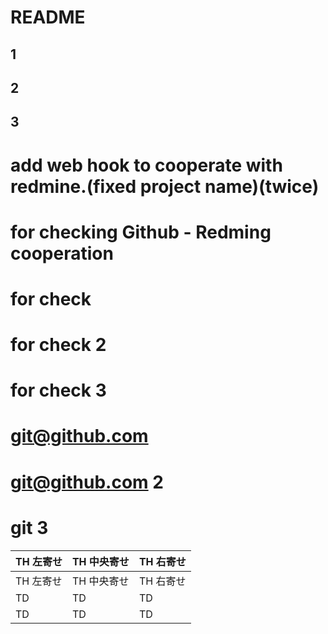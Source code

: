 # README
## 1
## 2
## 3

# add web hook to cooperate with redmine.(fixed project name)(twice)
# for checking Github - Redming cooperation
# for check
# for check 2
# for check 3
# git@github.com
# git@github.com 2
# git 3


| TH 左寄せ | TH 中央寄せ | TH 右寄せ |
| - | - | - |
| TH 左寄せ | TH 中央寄せ | TH 右寄せ |
| TD | TD | TD |
| TD | TD | TD |
